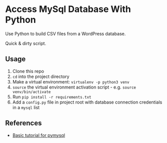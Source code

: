 Access MySql Database With Python
=================================
Use Python to build CSV files from a WordPress database.

Quick & dirty script.

Usage
-----
1. Clone this repo
2. `cd` into the project directory
3. Make a virtual environment: `virtualenv -p python3 venv`
4. `source` the virtual environment activation script - e.g. `source venv/bin/activate`
5. Run `pip install -r requirements.txt`
6. Add a `config.py` file in project root with database connection credentials in a `mysql` list

References
----------
* [Basic tutorial for pymysql][1]

[1]: https://hackersandslackers.com/using-pymysql/
